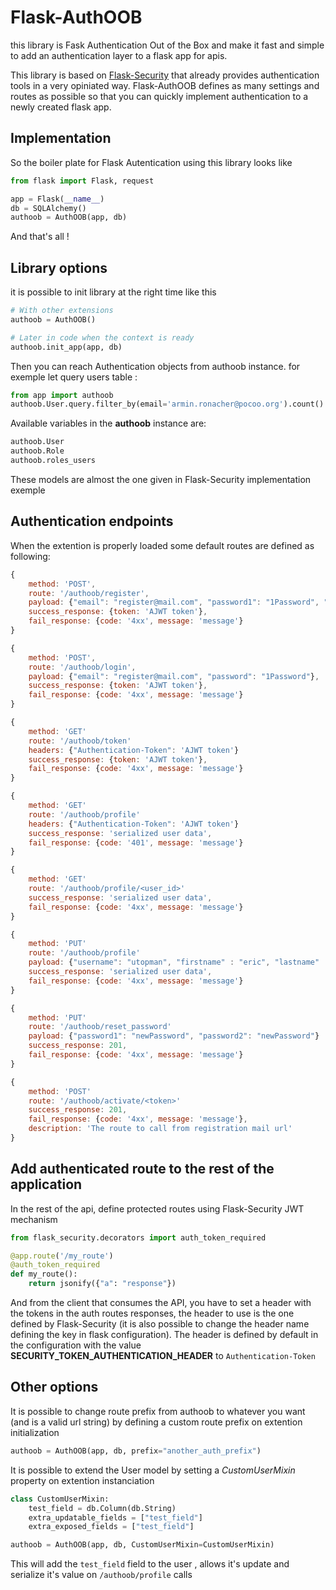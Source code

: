 # Flask-AuthOOB

this library is Fask Authentication Out of the Box and make it fast and simple to add an authentication layer to a flask app for apis.

This library is based on [Flask-Security](https://pythonhosted.org/Flask-Security/) that already provides authentication tools in a very opiniated way. Flask-AuthOOB defines as many settings and routes as possible so that you can quickly implement authentication to a newly created flask app.

## Implementation

So the boiler plate for Flask Autentication using this library looks like

```python
from flask import Flask, request

app = Flask(__name__)
db = SQLAlchemy()
authoob = AuthOOB(app, db)
```

And that's all !

## Library options

it is possible to init library at the right time like this

```python
# With other extensions
authoob = AuthOOB()

# Later in code when the context is ready
authoob.init_app(app, db)
```

Then you can reach Authentication objects from authoob instance. for exemple let query users table :

```python
from app import authoob
authoob.User.query.filter_by(email='armin.ronacher@pocoo.org').count()
```

Available variables in the **authoob** instance are:

```python
authoob.User
authoob.Role
authoob.roles_users
```

These models are almost the one given in Flask-Security implementation exemple

## Authentication endpoints

When the extention is properly loaded some default routes are defined as following:

```javascript
{
    method: 'POST',
    route: '/authoob/register',
    payload: {"email": "register@mail.com", "password1": "1Password", "password2": "1Password"},
    success_response: {token: 'AJWT token'},
    fail_response: {code: '4xx', message: 'message'}
}

{
    method: 'POST',
    route: '/authoob/login',
    payload: {"email": "register@mail.com", "password": "1Password"},
    success_response: {token: 'AJWT token'},
    fail_response: {code: '4xx', message: 'message'}
}

{
    method: 'GET'
    route: '/authoob/token'
    headers: {"Authentication-Token": 'AJWT token'}
    success_response: {token: 'AJWT token'},
    fail_response: {code: '4xx', message: 'message'}
}

{
    method: 'GET'
    route: '/authoob/profile'
    headers: {"Authentication-Token": 'AJWT token'}
    success_response: 'serialized user data',
    fail_response: {code: '401', message: 'message'}
}

{
    method: 'GET'
    route: '/authoob/profile/<user_id>'
    success_response: 'serialized user data',
    fail_response: {code: '4xx', message: 'message'}
}

{
    method: 'PUT'
    route: '/authoob/profile'
    payload: {"username": "utopman", "firstname" : "eric", "lastname" : "R"] //default ones, use your own 
    success_response: 'serialized user data',
    fail_response: {code: '4xx', message: 'message'}
}

{
    method: 'PUT'
    route: '/authoob/reset_password'
    payload: {"password1": "newPassword", "password2": "newPassword"}
    success_response: 201,
    fail_response: {code: '4xx', message: 'message'}
}

{
    method: 'POST'
    route: '/authoob/activate/<token>'
    success_response: 201,
    fail_response: {code: '4xx', message: 'message'},
    description: 'The route to call from registration mail url'
}
```

## Add authenticated route to the rest of the application

In the rest of the api, define protected routes using Flask-Security JWT mechanism

```python
from flask_security.decorators import auth_token_required

@app.route('/my_route')
@auth_token_required
def my_route():
    return jsonify({"a": "response"})
```

And from the client that consumes the API, you have to set a header with the tokens in the auth routes responses, the header to use is the one defined by Flask-Security (it is also possible to change the header name defining the key in flask configuration). The header is defined by default in the configuration with the value **SECURITY_TOKEN_AUTHENTICATION_HEADER** to `Authentication-Token`

## Other options

It is possible to change route prefix from authoob to whatever you want (and is a valid url string) by defining a custom route prefix on extention initialization

```python
authoob = AuthOOB(app, db, prefix="another_auth_prefix")
```

It is possible to extend the User model by setting a *CustomUserMixin* property on extention instanciation

```python
class CustomUserMixin:
    test_field = db.Column(db.String)
    extra_updatable_fields = ["test_field"]
    extra_exposed_fields = ["test_field"]

authoob = AuthOOB(app, db, CustomUserMixin=CustomUserMixin)
```

This will add the `test_field` field to the user , allows it's update and serialize it's value on `/authoob/profile` calls
